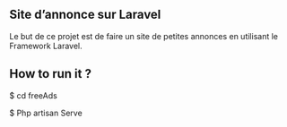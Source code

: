 ## Site d’annonce sur Laravel

Le but de ce projet est de faire un site de petites annonces en utilisant le Framework Laravel.

## How to run it ? 

$ cd freeAds

$ Php artisan Serve
